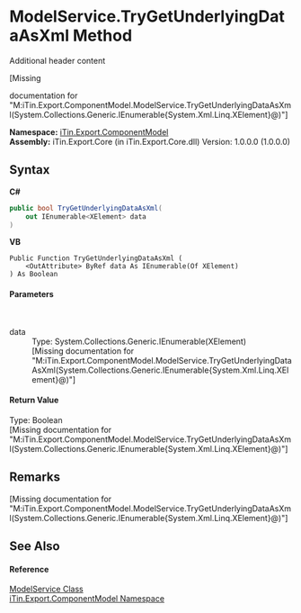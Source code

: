 # ModelService.TryGetUnderlyingDataAsXml Method 
Additional header content 

\[Missing <summary> documentation for "M:iTin.Export.ComponentModel.ModelService.TryGetUnderlyingDataAsXml(System.Collections.Generic.IEnumerable{System.Xml.Linq.XElement}@)"\]

**Namespace:**&nbsp;<a href="N_iTin_Export_ComponentModel">iTin.Export.ComponentModel</a><br />**Assembly:**&nbsp;iTin.Export.Core (in iTin.Export.Core.dll) Version: 1.0.0.0 (1.0.0.0)

## Syntax

**C#**<br />
``` C#
public bool TryGetUnderlyingDataAsXml(
	out IEnumerable<XElement> data
)
```

**VB**<br />
``` VB
Public Function TryGetUnderlyingDataAsXml ( 
	<OutAttribute> ByRef data As IEnumerable(Of XElement)
) As Boolean
```


#### Parameters
&nbsp;<dl><dt>data</dt><dd>Type: System.Collections.Generic.IEnumerable(XElement)<br />\[Missing <param name="data"/> documentation for "M:iTin.Export.ComponentModel.ModelService.TryGetUnderlyingDataAsXml(System.Collections.Generic.IEnumerable{System.Xml.Linq.XElement}@)"\]</dd></dl>

#### Return Value
Type: Boolean<br />\[Missing <returns> documentation for "M:iTin.Export.ComponentModel.ModelService.TryGetUnderlyingDataAsXml(System.Collections.Generic.IEnumerable{System.Xml.Linq.XElement}@)"\]

## Remarks
\[Missing <remarks> documentation for "M:iTin.Export.ComponentModel.ModelService.TryGetUnderlyingDataAsXml(System.Collections.Generic.IEnumerable{System.Xml.Linq.XElement}@)"\]

## See Also


#### Reference
<a href="T_iTin_Export_ComponentModel_ModelService">ModelService Class</a><br /><a href="N_iTin_Export_ComponentModel">iTin.Export.ComponentModel Namespace</a><br />